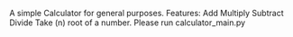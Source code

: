 A simple Calculator for general purposes.
Features:
Add
Multiply
Subtract
Divide
Take (n) root of a number.
Please run calculator_main.py


